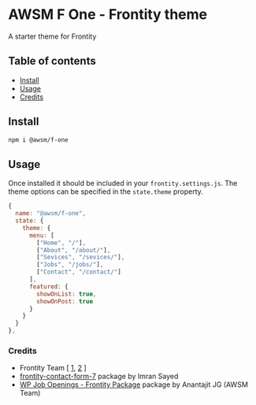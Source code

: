 # AWSM F One - Frontity theme

A starter theme for Frontity

## Table of contents

<!-- toc -->

- [Install](#install)
- [Usage](#usage)
- [Credits](#credits)

<!-- tocstop -->

## Install

```sh
npm i @awsm/f-one
```

## Usage

Once installed it should be included in your `frontity.settings.js`.
The theme options can be specified in the `state.theme` property.

```javascript
{
  name: "@awsm/f-one",
  state: {
    theme: {
      menu: [
        ["Home", "/"],
        ["About", "/about/"],
        ["Sevices", "/sevices/"],
        ["Jobs", "/jobs/"],
        ["Contact", "/contact/"]
      ],
      featured: {
        showOnList: true,
        showOnPost: true
      }
    }
  }
},
```

### Credits
- Frontity Team [ [1](https://frontity.org/blog/how-to-create-a-react-theme-in-30-minutes/), [2](https://docs.frontity.org/guides/understanding-mars-theme-1) ]
- [frontity-contact-form-7](https://github.com/imranhsayed/frontity-contact-form-7) package by Imran Sayed
- [WP Job Openings - Frontity Package](https://github.com/awsmin/frontity-wp-job-openings) package by Anantajit JG (AWSM Team)